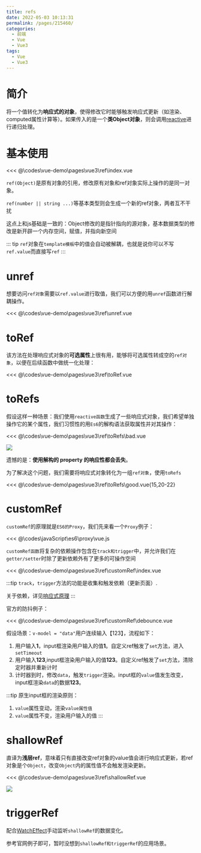 ```yaml
---
title: refs
date: 2022-05-03 10:13:31
permalink: /pages/215460/
categories:
  - 前端
  - Vue
  - Vue3
tags:
  - Vue
  - Vue3
---
```

# 简介

将一个值转化为**响应式的对象**，使得修改它时能够触发响应式更新（如渲染、computed属性计算等）。如果传入的是一个**类Object对象**，则会调用[reactive](/pages/f5d7a4/)进行递归处理。

# 基本使用

<<< @\codes\vue-demo\pages\vue3\ref\index.vue

`ref(Object)`是原有对象的引用，修改原有对象和ref对象实际上操作的是同一对象。

`ref(number || string ...)`等基本类型则会生成一个新的ref对象，两者互不干扰

这点上和js基础是一致的：Object修改的是指针指向的源对象，基本数据类型的修改是新开辟一个内存空间，赋值，并指向新空间

::: tip
`ref`对象在`template模板`中的值会自动被解耦，也就是说你可以不写`ref.value`而直接写`ref`
:::


# unref

想要访问`ref对象`需要以`ref.value`进行取值，我们可以方便的用`unref`函数进行解耦操作。

<<< @\codes\vue-demo\pages\vue3\ref\unref.vue

# toRef

该方法在处理响应式对象的**可选属性**上很有用，能够将可选属性转成空的`ref对象`，以便在后续函数中做统一化处理：

<<< @\codes\vue-demo\pages\vue3\ref\toRef.vue

# toRefs

假设这样一种场景：我们使用`reactive函数`生成了一些响应式对象，我们希望单独操作它的某个属性，我们习惯性的用`Es6`的解构语法获取属性并对其操作：

<<< @\codes\vue-demo\pages\vue3\ref\toRefs\bad.vue

![](https://linyc.oss-cn-beijing.aliyuncs.com/torefs.gif)

遗憾的是：**使用解构的 property 的响应性都会丢失**。

为了解决这个问题，我们需要将响应式对象转化为一组`ref对象`，使用`toRefs`

<<< @\codes\vue-demo\pages\vue3\ref\toRefs\good.vue{15,20-22}

# customRef


`customRef`的原理就是`ES6的Proxy`，我们先来看一个`Proxy`例子：

<<< @\codes\javaScript\es6\proxy\vue.js

`customRef函数`将复杂的依赖操作包含在`track和trigger`中，并允许我们在`getter/setter`时除了更新依赖外有了更多的可操作空间

<<< @\codes\vue-demo\pages\vue3\ref\customRef\index.vue

:::tip
`track`，`trigger`方法的功能是收集和触发依赖（更新页面）.

关于依赖，详见[响应式原理](/pages/984d41/)
:::

官方的防抖例子：

<<< @\codes\vue-demo\pages\vue3\ref\customRef\debounce.vue


假设场景：`v-model = "data"`用户连续输入【123】，流程如下：
1.  用户输入**1**，input框渲染用户输入的值**1**。自定义ref触发了`set`方法，进入`setTimeout`
2.  用户输入**123**,input框渲染用户输入的值**123**。自定义ref触发了`set`方法，清除定时器并重新计时
3.  计时器到时，修改`data`，触发`trigger`渲染。input框的`value`值发生改变，input框渲染`data`的数据**123**。

:::tip
原生input框的渲染原则：
  1.  `value`属性变动，渲染`value属性值`
  2.  `value`属性不变，渲染用户输入的值 
:::

# shallowRef

直译为**浅层ref**，意味着只有直接改变ref对象的value值会进行响应式更新，若ref对象是个`Object`，改变`Object`内的属性值不会触发渲染更新。

<<< @\codes\vue-demo\pages\vue3\ref\shallowRef.vue

![](https://linyc.oss-cn-beijing.aliyuncs.com/shallowRef.gif)

# triggerRef

配合[WatchEffect](/pages/f8fb4f/)手动监听`shallowRef`的数据变化。

参考官网例子即可，暂时没想到`shallowRef和triggerRef`的应用场景。